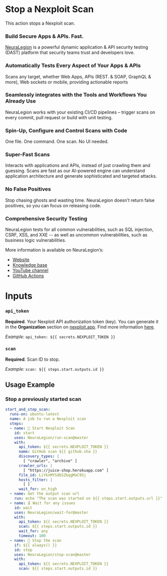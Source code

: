 # Stop a Nexploit Scan

This action stops a Nexploit scan.

### Build Secure Apps & APIs. Fast.

[NeuraLegion](https://www.neuralegion.com) is a powerful dynamic application & API security testing (DAST) platform that security teams trust and developers love.

### Automatically Tests Every Aspect of Your Apps & APIs

Scans any target, whether Web Apps, APIs (REST. & SOAP, GraphQL & more), Web sockets or mobile, providing actionable reports

### Seamlessly integrates with the Tools and Workflows You Already Use

NeuraLegion works with your existing CI/CD pipelines – trigger scans on every commit, pull request or build with unit testing.

### Spin-Up, Configure and Control Scans with Code

One file. One command. One scan. No UI needed.

### Super-Fast Scans

Interacts with applications and APIs, instead of just crawling them and guessing.
Scans are fast as our AI-powered engine can understand application architecture and generate sophisticated and targeted attacks.

### No False Positives

Stop chasing ghosts and wasting time. NeuraLegion doesn’t return false positives, so you can focus on releasing code.

### Comprehensive Security Testing

NeuraLegion tests for all common vulnerabilities, such as SQL injection, CSRF, XSS, and XXE -- as well as uncommon vulnerabilities, such as business logic vulnerabilities.

More information is available on NeuraLegion’s:
* [Website](https://www.neuralegion.com/)
* [Knowledge base](https://docs.neuralegion.com/docs/quickstart)
* [YouTube channel](https://www.youtube.com/channel/UCoIC0T1pmozq3eKLsUR2uUw)
* [GitHub Actions](https://github.com/marketplace?query=neuralegion+)

# Inputs

### `api_token`

**Required**. Your Nexploit API authorization token (key). You can generate it in the **Organization** section on [nexploit.app](https://nexploit.app/login). Find more information [here](https://kb.neuralegion.com/#/guide/np-web-ui/advanced-set-up/managing-org?id=managing-organization-apicli-authentication-tokens).

_Example:_ `api_token: ${{ secrets.NEXPLOIT_TOKEN }}`

### `scan`

**Required**. Scan ID to stop.

_Example:_ `scan: ${{ steps.start.outputs.id }}`

## Usage Example

### Stop a previously started scan

```yml
start_and_stop_scan:
  runs-on: ubuntu-latest
  name: A job to run a Nexploit scan
  steps:
  - name: 🏁 Start Nexploit Scan
    id: start
    uses: NeuraLegion/run-scan@master
    with:
      api_token: ${{ secrets.NEXPLOIT_TOKEN }}
      name: GitHub scan ${{ github.sha }}
      discovery_types: |
        [ "crawler", "archive" ]
      crawler_urls: |
        [ "https://juice-shop.herokuapp.com" ]
      file_id: LiYknMYSdbSZbqgMaC9Sj
      hosts_filter: |
        [ ]
      wait_for: on_high
  - name: Get the output scan url
    run: echo "The scan was started on ${{ steps.start.outputs.url }}"
  - name: ⏳ Wait for any issues
    id: wait
    uses: NeuraLegion/wait-for@master
    with:
      api_token: ${{ secrets.NEXPLOIT_TOKEN }}
      scan: ${{ steps.start.outputs.id }}
      wait_for: any
      timeout: 100
  - name: 🛑 Stop the scan
    if: ${{ always() }}
    id: stop
    uses: NeuraLegion/stop-scan@master
    with:
      api_token: ${{ secrets.NEXPLOIT_TOKEN }}
      scan: ${{ steps.start.outputs.id }}
```
